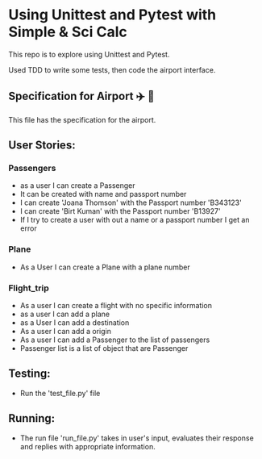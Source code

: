 # Using Unittest and Pytest with Simple & Sci Calc 
This repo is to explore using Unittest and Pytest.

Used TDD to write some tests, then code the airport interface.

## Specification for Airport :airplane: :passport_control: 
This file has the specification for the airport.

## User Stories:

### Passengers
- as a user I can create a Passenger
- It can be created with name and passport number
- I can create 'Joana Thomson' with the Passport number 'B343123'
- I can create 'Birt Kuman' with the Passport number 'B13927'
- If I try to create a user with out a name or a passport number I get an error

### Plane
- As a User I can create a Plane with a plane number

### Flight_trip
- As a user I can create a flight with no specific information
- as a user I can add a plane
- as a User I can add a destination
- As a user I can add a origin
- As a user I can add a Passenger to the list of passengers
- Passenger list is a list of object that are Passenger

## Testing:
- Run the 'test_file.py' file 

## Running:
- The run file 'run_file.py' takes in user's input, evaluates their response and replies with appropriate information. 